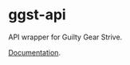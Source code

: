 # ggst-api
API wrapper for Guilty Gear Strive.

[Documentation](https://github.com/UnknownMemory/ggst-api/wiki).